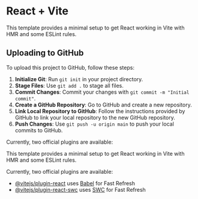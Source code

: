 # React + Vite

This template provides a minimal setup to get React working in Vite with HMR and some ESLint rules.

## Uploading to GitHub

To upload this project to GitHub, follow these steps:

1. **Initialize Git**: Run `git init` in your project directory.
2. **Stage Files**: Use `git add .` to stage all files.
3. **Commit Changes**: Commit your changes with `git commit -m "Initial commit"`.
4. **Create a GitHub Repository**: Go to GitHub and create a new repository.
5. **Link Local Repository to GitHub**: Follow the instructions provided by GitHub to link your local repository to the new GitHub repository.
6. **Push Changes**: Use `git push -u origin main` to push your local commits to GitHub.

Currently, two official plugins are available:

This template provides a minimal setup to get React working in Vite with HMR and some ESLint rules.

Currently, two official plugins are available:

- [@vitejs/plugin-react](https://github.com/vitejs/vite-plugin-react/blob/main/packages/plugin-react/README.md) uses [Babel](https://babeljs.io/) for Fast Refresh
- [@vitejs/plugin-react-swc](https://github.com/vitejs/vite-plugin-react-swc) uses [SWC](https://swc.rs/) for Fast Refresh
